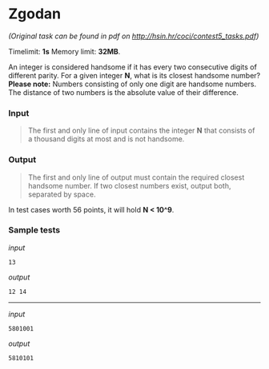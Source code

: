 # Zgodan

*(Original task can be found in pdf on http://hsin.hr/coci/contest5_tasks.pdf)*

Timelimit: **1s** Memory limit: **32MB**.

An integer is considered handsome if it has every two consecutive digits
of different parity. For a given integer **N**, what is its closest
handsome number? **Please note:** Numbers consisting of only one digit
are handsome numbers. The distance of two numbers is the absolute value
of their difference.


### Input
> The first and only line of input contains the integer **N** that consists
> of a thousand digits at most and is not handsome.

### Output
> The first and only line of output must contain the required closest
> handsome number. If two closest numbers exist, output both, separated by
> space.

In test cases worth 56 points, it will hold **N < 10^9**.

### Sample tests

_input_
```
13
```

_output_
```
12 14
```

---

_input_
```
5801001
```

_output_
```
5810101
```